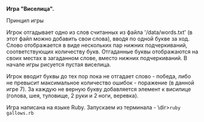 **Игра "Виселица".**

Принцип игры

Игрок отгадывает одно из слов считанных из файла '/data/words.txt' (в этот файл можно добавить свои слова), вводя по одной букве за ход. Слово отображается в виде нескольких пар нижних подчеркиваний, соответствующих количеству букв. Отгаданные буквы отображаются на своих местах в загаданном слове, вместо нижних подчеркиваний. В начале игры рисуется пустая виселица.

Игрок вводит буквы до тех пор пока не отгадает слово - победа, либо не превысит максимальное количество ошибок - поражение (в данной игре 7). За каждую не верную букву добавляется элемент к висилице (голова, шея, туловище, 2 руки и 2 ноги, веревка).

Игра написана на языке Ruby. Запускаем из терминала - \dir>`ruby gallows.rb`
